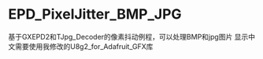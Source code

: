 # EPD_PixelJitter_BMP_JPG
基于GXEPD2和TJpg_Decoder的像素抖动例程，可以处理BMP和jpg图片
显示中文需要使用我修改的U8g2_for_Adafruit_GFX库
